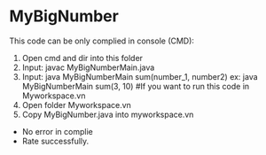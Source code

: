 # MyBigNumber
This code can be only complied in console (CMD): 
1) Open cmd and dir into this folder
2) Input: javac MyBigNumberMain.java
3) Input: java MyBigNumberMain sum(number_1, number2)
      ex: java MyBigNumberMain sum(3, 10)
#If you want to run this code in Myworkspace.vn
1) Open folder Myworkspace.vn
2) Copy MyBigNumber.java into myworkspace.vn
- No error in complie
- Rate successfully.
